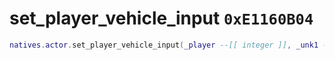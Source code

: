 # set_player_vehicle_input `0xE1160B04`

```lua
natives.actor.set_player_vehicle_input(_player --[[ integer ]], _unk1 --[[ integer ]], _unk2 --[[ integer ]], _unk3 --[[ integer ]])
```